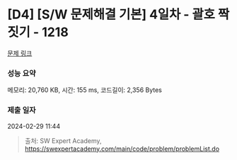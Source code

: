 # [D4] [S/W 문제해결 기본] 4일차 - 괄호 짝짓기 - 1218 

[문제 링크](https://swexpertacademy.com/main/code/problem/problemDetail.do?contestProbId=AV14eWb6AAkCFAYD) 

### 성능 요약

메모리: 20,760 KB, 시간: 155 ms, 코드길이: 2,356 Bytes

### 제출 일자

2024-02-29 11:44



> 출처: SW Expert Academy, https://swexpertacademy.com/main/code/problem/problemList.do